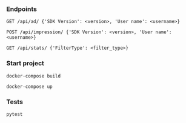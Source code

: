 
### Endpoints

`GET /api/ad/ {'SDK Version': <version>, 'User name': <username>}`

`POST /api/impression/ {'SDK Version': <version>, 'User name': <username>}`

`GET /api/stats/ {'FilterType': <filter_type>}`

### Start project
`docker-compose build`

`docker-compose up`

### Tests

`pytest`
